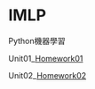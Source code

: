 # IMLP

Python機器學習

Unit01_[Homework01](https://github.com/pcpo8992/IMLP350/blob/main/Unit01/Unit01_Crash%20Course%20on%20Python.ipynb)


Unit02_[Homework02](https://github.com/pcpo8992/IMLP350/blob/main/Unit01/Unit01_Crash%20Course%20on%20Python.ipynb)